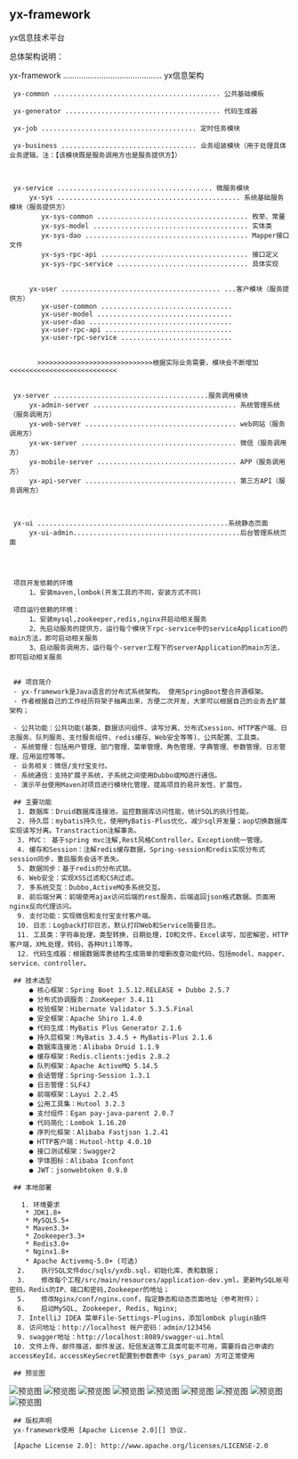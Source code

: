 ## yx-framework
yx信息技术平台

总体架构说明：

yx-framework ............................................ yx信息架构
     
     yx-common .......................................... 公共基础模板
     
     yx-generator ....................................... 代码生成器
     
     yx-job ....................................... 定时任务模块
     
     yx-business .................................. 业务组装模块（用于处理具体业务逻辑，注：【该模块既是服务调用方也是服务提供方】）
     
    
     
     yx-service ....................................... 微服务模块
         yx-sys .............................................. 系统基础服务模块（服务提供方）
            yx-sys-common ...................................... 枚举、常量
            yx-sys-model ....................................... 实体类
            yx-sys-dao ......................................... Mapper接口文件
            yx-sys-rpc-api ..................................... 接口定义
            yx-sys-rpc-service ................................. 具体实现
        
    
         yx-user ........................................ ...客户模块（服务提供方）
            yx-user-common ................................. 
            yx-user-model .................................. 
            yx-user-dao .................................... 
            yx-user-rpc-api ................................ 
            yx-user-rpc-service ............................ 
            
         
           >>>>>>>>>>>>>>>>>>>>>>>>>>>>>根据实际业务需要，模块会不断增加<<<<<<<<<<<<<<<<<<<<<<<<<<<  
        
        
     yx-server .......................................服务调用模块  
         yx-admin-server .................................... 系统管理系统（服务调用方）
         yx-web-server ...................................... web网站（服务调用方）
         yx-wx-server ....................................... 微信（服务调用方）
         yx-mobile-server ................................... APP（服务调用方）
         yx-api-server ...................................... 第三方API（服务调用方）
         
         
     
     yx-ui ................................................系统静态页面
         yx-ui-admin..........................................后台管理系统页面
     
    
    
    
     项目开发依赖的环境
         1、安装maven,lombok(开发工具的不同，安装方式不同)
    
     项目运行依赖的环境：
         1、安装mysql,zookeeper,redis,nginx并启动相关服务
         2、先启动服务的提供方，运行每个模块下rpc-service中的serviceApplication的main方法，即可启动相关服务
         3、启动服务调用方，运行每个-server工程下的serverApplication的main方法，即可启动相关服务
         
         
     ## 项目简介
     - yx-framework是Java语言的分布式系统架构。 使用SpringBoot整合开源框架。
     - 作者根据自己的工作经历将架子抽离出来，方便二次开发，大家可以根据自己的业务去扩展架构；
     
     - 公共功能：公共功能(基类、数据访问组件、读写分离、分布式session、HTTP客户端、日志服务、队列服务、支付服务组件、redis缓存、Web安全等等)、公共配置、工具类。
     - 系统管理：包括用户管理、部门管理、菜单管理、角色管理、字典管理、参数管理、日志管理、应用监控等等。
     - 业务相关：微信/支付宝支付。
     - 系统通信：支持扩展子系统，子系统之间使用Dubbo或MQ进行通信。
     - 演示平台使用Maven对项目进行模块化管理，提高项目的易开发性、扩展性。
     
     ## 主要功能
      1. 数据库：Druid数据库连接池，监控数据库访问性能，统计SQL的执行性能。 
      2. 持久层：mybatis持久化，使用MyBatis-Plus优化，减少sql开发量；aop切换数据库实现读写分离。Transtraction注解事务。
      3. MVC： 基于spring mvc注解,Rest风格Controller。Exception统一管理。
      4. 缓存和Session：注解redis缓存数据，Spring-session和redis实现分布式session同步，重启服务会话不丢失。
      5. 数据同步：基于redis的分布式锁。
      6. Web安全：实现XSS过滤和CSR过滤。
      7. 多系统交互：Dubbo,ActiveMQ多系统交互。
      8. 前后端分离：前端使用ajax访问后端的rest服务，后端返回json格式数据。页面用nginx反向代理访问。
      9. 支付功能：实现微信和支付宝支付客户端。
      10. 日志：Logback打印日志，默认打印Web和Service简要日志。
      11. 工具类：字符串处理，类型转换，日期处理，IO和文件，Excel读写，加密解密，HTTP客户端，XML处理，转码，各种Util等等。
      12. 代码生成器：根据数据库表结构生成简单的增删改查功能代码，包括model、mapper、service、controller。
     
     ## 技术选型
         ● 核心框架：Spring Boot 1.5.12.RELEASE + Dubbo 2.5.7
         ● 分布式协调服务：ZooKeeper 3.4.11
         ● 校验框架：Hibernate Validator 5.3.5.Final
         ● 安全框架：Apache Shiro 1.4.0
         ● 代码生成：MyBatis Plus Generator 2.1.6
         ● 持久层框架：MyBatis 3.4.5 + MyBatis-Plus 2.1.6
         ● 数据库连接池：Alibaba Druid 1.1.9
         ● 缓存框架：Redis.clients:jedis 2.8.2
         ● 队列框架：Apache ActiveMQ 5.14.5
         ● 会话管理：Spring-Session 1.3.1
         ● 日志管理：SLF4J 
         ● 前端框架：Layui 2.2.45
         ● 公用工具集：Hutool 3.2.3
         ● 支付组件：Egan pay-java-parent 2.0.7
         ● 代码简化：Lombok 1.16.20
         ● 序列化框架：Alibaba Fastjson 1.2.41
         ● HTTP客户端：Hutool-http 4.0.10
         ● 接口测试框架：Swagger2
         ● 字体图标：Alibaba Iconfont
         ● JWT：jsonwebtoken 0.9.0
         
     ## 本地部署
     
       1. 环境要求
        * JDK1.8+
        * MySQL5.5+
        * Maven3.3+
        * Zookeeper3.3+
        * Redis3.0+
        * Nginx1.8+
        * Apache Activemq-5.0+ (可选)
      2.	执行SQL文件doc/sqls/yxdb.sql，初始化库、表和数据；
      3.	修改每个工程/src/main/resources/application-dev.yml，更新MySQL帐号密码，Redis的IP、端口和密码,Zookeeper的地址；
      5.	修改Nginx/conf/nginx.conf，指定静态和动态页面地址（参考附件）；
      6.	启动MySQL, Zookeeper, Redis, Nginx;
      7. IntelliJ IDEA 菜单File-Settings-Plugins，添加lombok plugin插件
      8. 访问地址：http://localhost 帐户密码：admin/123456
      9. swagger地址：http://localhost:8089/swagger-ui.html
     10. 文件上传、邮件推送，邮件发送，短信发送等工具类可能不可用，需要将自己申请的accessKeyId，accessKeySecret配置到参数表中（sys_param）方可正常使用
         
     ## 预览图
     
   ![预览图](doc/images/login.png)
   ![预览图](doc/images/login.png)
   ![预览图](doc/images/index.png)
   ![预览图](doc/images/menu.png)
   ![预览图](doc/images/user.png)
   ![预览图](doc/images/role.png)
   ![预览图](doc/images/job.png)
   ![预览图](doc/images/druid.png)
   ![预览图](doc/images/swagger.png)
     
         
     ## 版权声明
     yx-framework使用 [Apache License 2.0][] 协议.
     
     [Apache License 2.0]: http://www.apache.org/licenses/LICENSE-2.0
     

